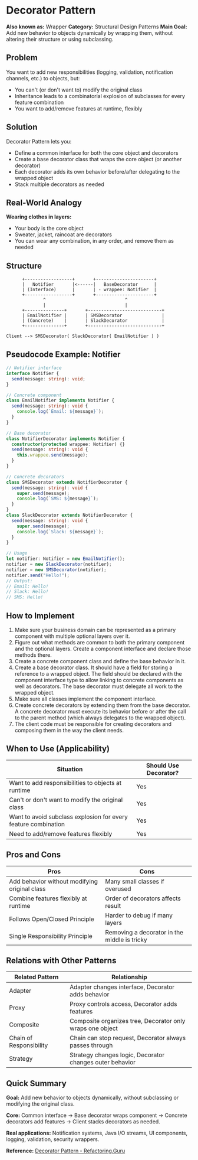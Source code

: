 # Decorator Pattern

**Also known as:** Wrapper
**Category:** Structural Design Patterns
**Main Goal:** Add new behavior to objects dynamically by wrapping them, without altering their structure or using subclassing.

## Problem

You want to add new responsibilities (logging, validation, notification channels, etc.) to objects, but:
- You can't (or don't want to) modify the original class
- Inheritance leads to a combinatorial explosion of subclasses for every feature combination
- You want to add/remove features at runtime, flexibly

## Solution

Decorator Pattern lets you:
- Define a common interface for both the core object and decorators
- Create a base decorator class that wraps the core object (or another decorator)
- Each decorator adds its own behavior before/after delegating to the wrapped object
- Stack multiple decorators as needed

## Real-World Analogy

**Wearing clothes in layers:**
- Your body is the core object
- Sweater, jacket, raincoat are decorators
- You can wear any combination, in any order, and remove them as needed

## Structure

```
      +------------------+       +----------------------+
      |   Notifier       |<------|   BaseDecorator      |
      | (Interface)      |       | - wrappee: Notifier  |
      +------------------+       +----------------------+
              ^                              ^
              |                              |
      +---------------+       +----------------------------+
      | EmailNotifier |       | SMSDecorator               |
      | (Concrete)    |       | SlackDecorator             |
      +---------------+       +----------------------------+

Client --> SMSDecorator( SlackDecorator( EmailNotifier ) )
```

## Pseudocode Example: Notifier

```typescript
// Notifier interface
interface Notifier {
  send(message: string): void;
}

// Concrete component
class EmailNotifier implements Notifier {
  send(message: string): void {
    console.log(`Email: ${message}`);
  }
}

// Base decorator
class NotifierDecorator implements Notifier {
  constructor(protected wrappee: Notifier) {}
  send(message: string): void {
    this.wrappee.send(message);
  }
}

// Concrete decorators
class SMSDecorator extends NotifierDecorator {
  send(message: string): void {
    super.send(message);
    console.log(`SMS: ${message}`);
  }
}
class SlackDecorator extends NotifierDecorator {
  send(message: string): void {
    super.send(message);
    console.log(`Slack: ${message}`);
  }
}

// Usage
let notifier: Notifier = new EmailNotifier();
notifier = new SlackDecorator(notifier);
notifier = new SMSDecorator(notifier);
notifier.send("Hello!");
// Output:
// Email: Hello!
// Slack: Hello!
// SMS: Hello!
```

## How to Implement

1. Make sure your business domain can be represented as a primary component with multiple optional layers over it.
2. Figure out what methods are common to both the primary component and the optional layers. Create a component interface and declare those methods there.
3. Create a concrete component class and define the base behavior in it.
4. Create a base decorator class. It should have a field for storing a reference to a wrapped object. The field should be declared with the component interface type to allow linking to concrete components as well as decorators. The base decorator must delegate all work to the wrapped object.
5. Make sure all classes implement the component interface.
6. Create concrete decorators by extending them from the base decorator. A concrete decorator must execute its behavior before or after the call to the parent method (which always delegates to the wrapped object).
7. The client code must be responsible for creating decorators and composing them in the way the client needs.

## When to Use (Applicability)

| Situation | Should Use Decorator? |
|-----------|----------------------|
| Want to add responsibilities to objects at runtime | Yes |
| Can't or don't want to modify the original class | Yes |
| Want to avoid subclass explosion for every feature combination | Yes |
| Need to add/remove features flexibly | Yes |

## Pros and Cons

| Pros | Cons |
|------|------|
| Add behavior without modifying original class | Many small classes if overused |
| Combine features flexibly at runtime | Order of decorators affects result |
| Follows Open/Closed Principle | Harder to debug if many layers |
| Single Responsibility Principle | Removing a decorator in the middle is tricky |

## Relations with Other Patterns

| Related Pattern | Relationship |
|-----------------|--------------|
| Adapter | Adapter changes interface, Decorator adds behavior |
| Proxy | Proxy controls access, Decorator adds features |
| Composite | Composite organizes tree, Decorator only wraps one object |
| Chain of Responsibility | Chain can stop request, Decorator always passes through |
| Strategy | Strategy changes logic, Decorator changes outer behavior |

## Quick Summary

**Goal:** Add new behavior to objects dynamically, without subclassing or modifying the original class.

**Core:** Common interface → Base decorator wraps component → Concrete decorators add features → Client stacks decorators as needed.

**Real applications:** Notification systems, Java I/O streams, UI components, logging, validation, security wrappers.

**Reference:** [Decorator Pattern - Refactoring.Guru](https://refactoring.guru/design-patterns/decorator)
